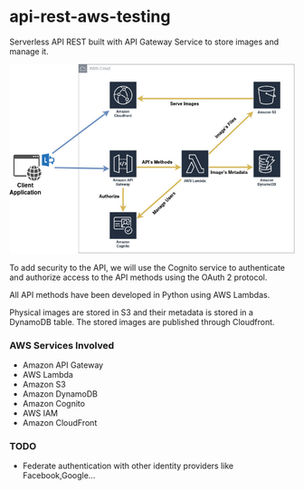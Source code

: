 # api-rest-aws-testing

Serverless API REST built with API Gateway Service to store images and manage it.

![Alt text](readme_files/api-rest.drawio.jpg?raw=true "Title")

To add security to the API, we will use the Cognito service to authenticate and authorize access to the API methods using the OAuth 2 protocol.

All API methods have been developed in Python using AWS Lambdas.

Physical images are stored in S3 and their metadata is stored in a DynamoDB table. The stored images are published through Cloudfront.

### AWS Services Involved

* Amazon API Gateway
* AWS Lambda
* Amazon S3
* Amazon DynamoDB
* Amazon Cognito
* AWS IAM
* Amazon CloudFront

### TODO
* Federate authentication with other identity providers like Facebook,Google...
